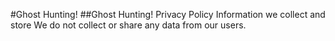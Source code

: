 #Ghost Hunting!
##Ghost Hunting! Privacy Policy
Information we collect and store
We do not collect or share any data from our users. 
